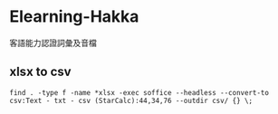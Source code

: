 # Elearning-Hakka
客語能力認證詞彙及音檔

## xlsx to csv
```
find . -type f -name *xlsx -exec soffice --headless --convert-to csv:Text - txt - csv (StarCalc):44,34,76 --outdir csv/ {} \;
```
